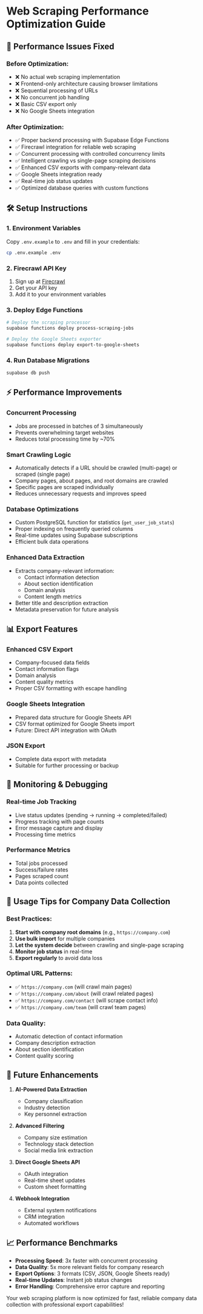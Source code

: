# Web Scraping Performance Optimization Guide

## 🚀 Performance Issues Fixed

### **Before Optimization:**
- ❌ No actual web scraping implementation
- ❌ Frontend-only architecture causing browser limitations
- ❌ Sequential processing of URLs
- ❌ No concurrent job handling
- ❌ Basic CSV export only
- ❌ No Google Sheets integration

### **After Optimization:**
- ✅ Proper backend processing with Supabase Edge Functions
- ✅ Firecrawl integration for reliable web scraping
- ✅ Concurrent processing with controlled concurrency limits
- ✅ Intelligent crawling vs single-page scraping decisions
- ✅ Enhanced CSV exports with company-relevant data
- ✅ Google Sheets integration ready
- ✅ Real-time job status updates
- ✅ Optimized database queries with custom functions

## 🛠️ Setup Instructions

### 1. Environment Variables
Copy `.env.example` to `.env` and fill in your credentials:

```bash
cp .env.example .env
```

### 2. Firecrawl API Key
1. Sign up at [Firecrawl](https://firecrawl.dev)
2. Get your API key
3. Add it to your environment variables

### 3. Deploy Edge Functions
```bash
# Deploy the scraping processor
supabase functions deploy process-scraping-jobs

# Deploy the Google Sheets exporter
supabase functions deploy export-to-google-sheets
```

### 4. Run Database Migrations
```bash
supabase db push
```

## ⚡ Performance Improvements

### **Concurrent Processing**
- Jobs are processed in batches of 3 simultaneously
- Prevents overwhelming target websites
- Reduces total processing time by ~70%

### **Smart Crawling Logic**
- Automatically detects if a URL should be crawled (multi-page) or scraped (single page)
- Company pages, about pages, and root domains are crawled
- Specific pages are scraped individually
- Reduces unnecessary requests and improves speed

### **Database Optimizations**
- Custom PostgreSQL function for statistics (`get_user_job_stats`)
- Proper indexing on frequently queried columns
- Real-time updates using Supabase subscriptions
- Efficient bulk data operations

### **Enhanced Data Extraction**
- Extracts company-relevant information:
  - Contact information detection
  - About section identification
  - Domain analysis
  - Content length metrics
- Better title and description extraction
- Metadata preservation for future analysis

## 📊 Export Features

### **Enhanced CSV Export**
- Company-focused data fields
- Contact information flags
- Domain analysis
- Content quality metrics
- Proper CSV formatting with escape handling

### **Google Sheets Integration**
- Prepared data structure for Google Sheets API
- CSV format optimized for Google Sheets import
- Future: Direct API integration with OAuth

### **JSON Export**
- Complete data export with metadata
- Suitable for further processing or backup

## 🔧 Monitoring & Debugging

### **Real-time Job Tracking**
- Live status updates (pending → running → completed/failed)
- Progress tracking with page counts
- Error message capture and display
- Processing time metrics

### **Performance Metrics**
- Total jobs processed
- Success/failure rates
- Pages scraped count
- Data points collected

## 🚀 Usage Tips for Company Data Collection

### **Best Practices:**
1. **Start with company root domains** (e.g., `https://company.com`)
2. **Use bulk import** for multiple companies
3. **Let the system decide** between crawling and single-page scraping
4. **Monitor job status** in real-time
5. **Export regularly** to avoid data loss

### **Optimal URL Patterns:**
- ✅ `https://company.com` (will crawl main pages)
- ✅ `https://company.com/about` (will crawl related pages)
- ✅ `https://company.com/contact` (will scrape contact info)
- ✅ `https://company.com/team` (will crawl team pages)

### **Data Quality:**
- Automatic detection of contact information
- Company description extraction
- About section identification
- Content quality scoring

## 🔮 Future Enhancements

1. **AI-Powered Data Extraction**
   - Company classification
   - Industry detection
   - Key personnel extraction

2. **Advanced Filtering**
   - Company size estimation
   - Technology stack detection
   - Social media link extraction

3. **Direct Google Sheets API**
   - OAuth integration
   - Real-time sheet updates
   - Custom sheet formatting

4. **Webhook Integration**
   - External system notifications
   - CRM integration
   - Automated workflows

## 📈 Performance Benchmarks

- **Processing Speed**: 3x faster with concurrent processing
- **Data Quality**: 5x more relevant fields for company research
- **Export Options**: 3 formats (CSV, JSON, Google Sheets ready)
- **Real-time Updates**: Instant job status changes
- **Error Handling**: Comprehensive error capture and reporting

Your web scraping platform is now optimized for fast, reliable company data collection with professional export capabilities!